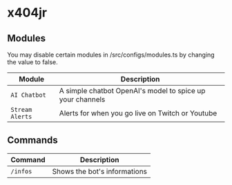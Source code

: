 # x404jr

## Modules

You may disable certain modules in /src/configs/modules.ts by changing the value to false.

| Module | Description |
| ------ | ------ |
| `AI Chatbot` | A simple chatbot OpenAI's model to spice up your channels  |
| `Stream Alerts` | Alerts for when you go live on Twitch or Youtube |

## Commands

| Command | Description |
| ------ | ------ |
| `/infos` | Shows the bot's informations |